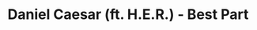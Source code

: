 ---
layout: page
title: Daniel Caesar (ft. H.E.R.) - Best Part
description: Where is the moment we needed the most?
link: https://www.youtube.com/embed/IRwVtgun8XY?si=KmSK8Y9VdI2FKsTh
importance: 5
category: [Singing]
---